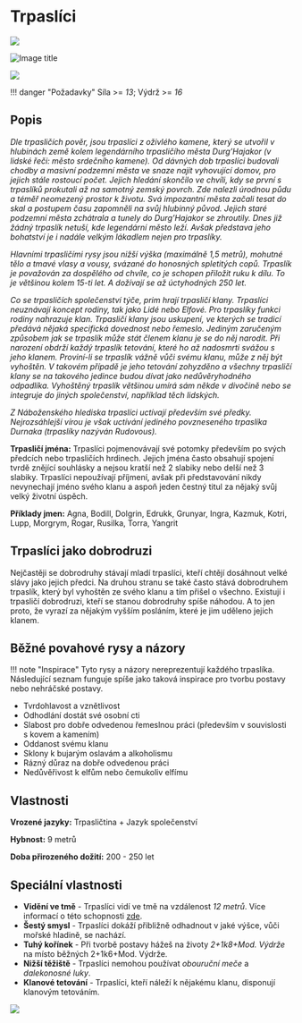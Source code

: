 # Trpaslíci

<img src="/assets/sep_line.png"/>

![Image title](/assets/OW/races/Dwarf.png)

<img src="/assets/sep_line.png"/>

!!! danger "Požadavky"
    Síla >= *13*; Výdrž >= *16*

## Popis

*Dle trpasličích pověr, jsou trpaslíci z oživlého kamene, který se utvořil v hlubinách země kolem legendárního trpasličího města Durg’Hajakor (v lidské řeči: město srdečního kamene). Od dávných dob trpaslíci budovali chodby a masivní podzemní města ve snaze najít vyhovující domov, pro jejich stále rostoucí počet. Jejich hledání skončilo ve chvíli, kdy se první s trpaslíků prokutali až na samotný zemský povrch. Zde nalezli úrodnou půdu a téměř neomezený prostor k životu. Svá impozantní města začali tesat do skal a postupem času zapomněli na svůj hlubinný původ. Jejich staré podzemní města zchátrala a tunely do Durg’Hajakor se zhroutily. Dnes již žádný trpaslík netuší, kde legendární město leží. Avšak představa jeho bohatství je i nadále velkým lákadlem nejen pro trpaslíky.*

*Hlavními trpasličími rysy jsou nižší výška (maximálně 1,5 metrů), mohutné tělo a tmavé vlasy a vousy, svázané do honosných spletitých copů. Trpaslík je považován za dospělého od chvíle, co je schopen přiložit ruku k dílu. To je většinou kolem 15-ti let. A dožívají se až úctyhodných 250 let.*

*Co se trpasličích společenství týče, prim hrají trpasličí klany. Trpaslíci neuznávají koncept rodiny, tak jako Lidé nebo Elfové. Pro trpaslíky funkci rodiny nahrazuje klan. Trpasličí klany jsou uskupení, ve kterých se tradicí předává nějaká specifická dovednost nebo řemeslo. Jediným zaručeným způsobem jak se trpaslík může stát členem klanu je se do něj narodit. Při narození obdrží každý trpaslík tetování, které ho až nadosmrti svážou s jeho klanem. Proviní-li se trpaslík vážně vůči svému klanu, může z něj být vyhoštěn. V takovém případě je jeho tetování zohyzděno a všechny trpasličí klany se na takového jedince budou dívat jako nedůvěryhodného odpadlíka. Vyhoštěný trpaslík většinou umírá sám někde v divočině nebo se integruje do jiných společenství, například těch lidských.*

*Z Náboženského hlediska trpaslíci uctívají především své předky. Nejrozsáhlejší vírou je však uctívání jediného povzneseného trpaslíka Durnaka (trpaslíky nazýván Rudovous).*

**Trpasličí jména:** Trpaslíci pojmenovávají své potomky především po svých předcích nebo trpasličích hrdinech. Jejich jména často obsahují spojení tvrdě znějící souhlásky a nejsou kratší než 2 slabiky nebo delší než 3 slabiky. Trpaslíci nepoužívají příjmení, avšak při představování nikdy nevynechají jméno svého klanu a aspoň jeden čestný titul za nějaký svůj velký životní úspěch.

**Příklady jmen:** Agna, Bodill, Dolgrin, Edrukk, Grunyar, Ingra, Kazmuk, Kotri, Lupp, Morgrym, Rogar, Rusilka, Torra, Yangrit

## Trpaslíci jako dobrodruzi

Nejčastěji se dobrodruhy stávají mladí trpaslíci, kteří chtějí dosáhnout velké slávy jako jejich předci. Na druhou stranu se také často stává dobrodruhem trpaslík, který byl vyhoštěn ze svého klanu a tím přišel o všechno. Existují i trpasličí dobrodruzi, kteří se stanou dobrodruhy spíše náhodou. A to jen proto, že vyrazí za nějakým vyšším posláním, které je jim uděleno jejich klanem.

## Běžné povahové rysy a názory

!!! note "Inspirace"
    Tyto rysy a názory nereprezentují každého trpaslíka. Následující seznam funguje spíše jako taková inspirace pro tvorbu postavy nebo nehráčské postavy. 

- Tvrdohlavost a vznětlivost
- Odhodlání dostát své osobní cti
- Slabost pro dobře odvedenou řemeslnou práci (především v souvislosti s kovem a kamením)
- Oddanost svému klanu
- Sklony k bujarým oslavám a alkoholismu
- Rázný důraz na dobře odvedenou práci
- Nedůvěřivost k elfům nebo čemukoliv elfímu

## Vlastnosti

**Vrozené jazyky:** Trpasličtina + Jazyk společenství

**Hybnost:** 9 metrů 

**Doba přirozeného dožití:** 200 - 250 let

## Speciální vlastnosti

- **Vidění ve tmě** - Trpaslíci vidí ve tmě na vzdálenost *12 metrů*. Více informací o této schopnosti [zde](/Pravidla%20a%20procedury/Adventures/#nebezpeci-a-nastrahy).
- **Šestý smysl** - Trpaslíci dokáží přibližně odhadnout v jaké výšce, vůči mořské hladině, se nachází.
- **Tuhý kořínek** - Při tvorbě postavy hážeš na životy *2+1k8+Mod. Výdrže* na místo běžných 2+1k6+Mod. Výdrže.
- **Nižší těžiště** - Trpaslíci nemohou používat *obouruční meče* a *dalekonosné luky*.
- **Klanové tetování** - Trpaslíci, kteří náleží k nějakému klanu, disponují klanovým tetováním.

<img src="/assets/sep_line.png"/>
